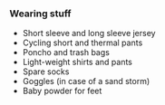 ### Wearing stuff
*	Short sleeve and long sleeve jersey
*	Cycling short and thermal pants
*	Poncho and trash bags
*	Light-weight shirts and pants
*	Spare socks
*	Goggles (in case of a sand storm)
*	Baby powder for feet
